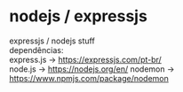 # nodejs / expressjs
expressjs / nodejs stuff\
dependências: \
express.js -> https://expressjs.com/pt-br/ \
node.js -> https://nodejs.org/en/
nodemon -> https://www.npmjs.com/package/nodemon
